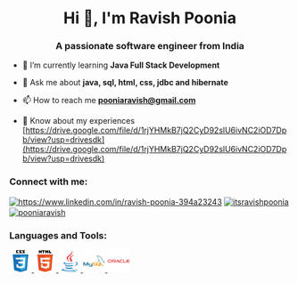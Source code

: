 <h1 align="center">Hi 👋, I'm Ravish Poonia</h1>
<h3 align="center">A passionate software engineer from India</h3>

- 🌱 I’m currently learning **Java Full Stack Development**

- 💬 Ask me about **java, sql, html, css, jdbc and hibernate**

- 📫 How to reach me **pooniaravish@gmail.com**

- 📄 Know about my experiences [https://drive.google.com/file/d/1rjYHMkB7jQ2CyD92slU6ivNC2iOD7Dpb/view?usp=drivesdk](https://drive.google.com/file/d/1rjYHMkB7jQ2CyD92slU6ivNC2iOD7Dpb/view?usp=drivesdk)

<h3 align="left">Connect with me:</h3>
<p align="left">
<a href="https://linkedin.com/in/https://www.linkedin.com/in/ravish-poonia-394a23243" target="blank"><img align="center" src="https://raw.githubusercontent.com/rahuldkjain/github-profile-readme-generator/master/src/images/icons/Social/linked-in-alt.svg" alt="https://www.linkedin.com/in/ravish-poonia-394a23243" height="30" width="40" /></a>
<a href="https://instagram.com/itsravishpoonia" target="blank"><img align="center" src="https://raw.githubusercontent.com/rahuldkjain/github-profile-readme-generator/master/src/images/icons/Social/instagram.svg" alt="itsravishpoonia" height="30" width="40" /></a>
<a href="https://www.hackerrank.com/pooniaravish" target="blank"><img align="center" src="https://raw.githubusercontent.com/rahuldkjain/github-profile-readme-generator/master/src/images/icons/Social/hackerrank.svg" alt="pooniaravish" height="30" width="40" /></a>
</p>

<h3 align="left">Languages and Tools:</h3>
<p align="left"> <a href="https://www.w3schools.com/css/" target="_blank" rel="noreferrer"> <img src="https://raw.githubusercontent.com/devicons/devicon/master/icons/css3/css3-original-wordmark.svg" alt="css3" width="40" height="40"/> </a> <a href="https://www.w3.org/html/" target="_blank" rel="noreferrer"> <img src="https://raw.githubusercontent.com/devicons/devicon/master/icons/html5/html5-original-wordmark.svg" alt="html5" width="40" height="40"/> </a> <a href="https://www.java.com" target="_blank" rel="noreferrer"> <img src="https://raw.githubusercontent.com/devicons/devicon/master/icons/java/java-original.svg" alt="java" width="40" height="40"/> </a> <a href="https://www.mysql.com/" target="_blank" rel="noreferrer"> <img src="https://raw.githubusercontent.com/devicons/devicon/master/icons/mysql/mysql-original-wordmark.svg" alt="mysql" width="40" height="40"/> </a> <a href="https://www.oracle.com/" target="_blank" rel="noreferrer"> <img src="https://raw.githubusercontent.com/devicons/devicon/master/icons/oracle/oracle-original.svg" alt="oracle" width="40" height="40"/> </a> </p>
